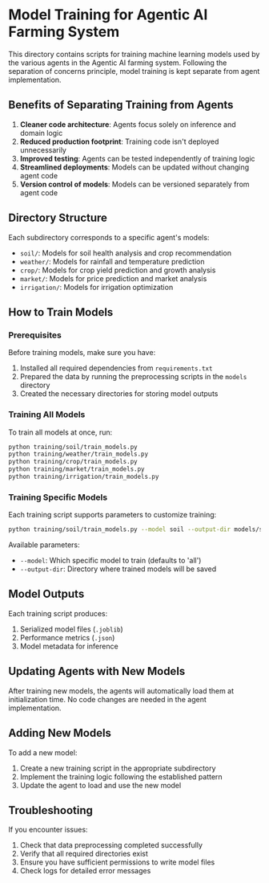 # Model Training for Agentic AI Farming System

This directory contains scripts for training machine learning models used by the various agents in the Agentic AI farming system. Following the separation of concerns principle, model training is kept separate from agent implementation.

## Benefits of Separating Training from Agents

1. **Cleaner code architecture**: Agents focus solely on inference and domain logic
2. **Reduced production footprint**: Training code isn't deployed unnecessarily
3. **Improved testing**: Agents can be tested independently of training logic
4. **Streamlined deployments**: Models can be updated without changing agent code
5. **Version control of models**: Models can be versioned separately from agent code

## Directory Structure

Each subdirectory corresponds to a specific agent's models:

- `soil/`: Models for soil health analysis and crop recommendation
- `weather/`: Models for rainfall and temperature prediction
- `crop/`: Models for crop yield prediction and growth analysis
- `market/`: Models for price prediction and market analysis
- `irrigation/`: Models for irrigation optimization

## How to Train Models

### Prerequisites

Before training models, make sure you have:

1. Installed all required dependencies from `requirements.txt`
2. Prepared the data by running the preprocessing scripts in the `models` directory
3. Created the necessary directories for storing model outputs

### Training All Models

To train all models at once, run:

```bash
python training/soil/train_models.py
python training/weather/train_models.py
python training/crop/train_models.py
python training/market/train_models.py
python training/irrigation/train_models.py
```

### Training Specific Models

Each training script supports parameters to customize training:

```bash
python training/soil/train_models.py --model soil --output-dir models/soil
```

Available parameters:

- `--model`: Which specific model to train (defaults to 'all')
- `--output-dir`: Directory where trained models will be saved

## Model Outputs

Each training script produces:

1. Serialized model files (`.joblib`)
2. Performance metrics (`.json`)
3. Model metadata for inference

## Updating Agents with New Models

After training new models, the agents will automatically load them at initialization time. No code changes are needed in the agent implementation.

## Adding New Models

To add a new model:

1. Create a new training script in the appropriate subdirectory
2. Implement the training logic following the established pattern
3. Update the agent to load and use the new model

## Troubleshooting

If you encounter issues:

1. Check that data preprocessing completed successfully
2. Verify that all required directories exist
3. Ensure you have sufficient permissions to write model files
4. Check logs for detailed error messages
